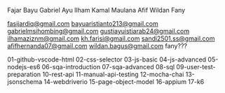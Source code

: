Fajar
Bayu
Gabriel
Ayu
Ilham
Kamal
Maulana
Afif
Wildan
Fany

fasijardiq@gmail.com
bayuaristianto213@gmail.com
gabrielmsihombing@gmail.com
gustiayuistiarab24@gmail.com
ilhamaziznm@gmail.com
kh.farisi@gmail.com
sandi2501.ss@gmail.com
afifhernanda07@gmail.com
wildan.bagus@gmail.com
fany???

01-github-vscode-html
02-css-selector
03-js-basic
04-js-advanced
05-nodejs-es6
06-sqa-introduction
07-sqa-advanced
08-sql
09-user-test-preparation
10-rest-api
11-manual-api-testing
12-mocha-chai
13-jsonschema
14-webdriverio
15-page-object-model
16-appium
17-k6